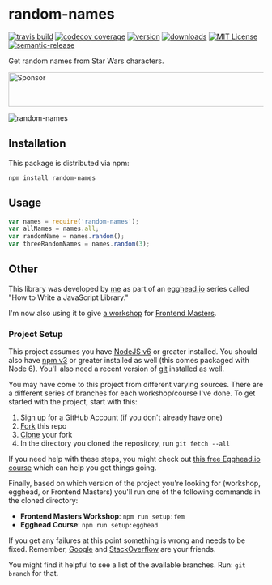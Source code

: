 # random-names

[![travis build](https://img.shields.io/travis/kentcdodds/random-names.svg?style=flat-square)](https://travis-ci.org/kentcdodds/random-names)
[![codecov coverage](https://img.shields.io/codecov/c/github/kentcdodds/random-names.svg?style=flat-square)](https://codecov.io/github/kentcdodds/random-names)
[![version](https://img.shields.io/npm/v/random-names.svg?style=flat-square)](http://npm.im/random-names)
[![downloads](https://img.shields.io/npm/dm/random-names.svg?style=flat-square)](http://npm-stat.com/charts.html?package=random-names&from=2015-08-01)
[![MIT License](https://img.shields.io/npm/l/random-names.svg?style=flat-square)](http://opensource.org/licenses/MIT)
[![semantic-release](https://img.shields.io/badge/%20%20%F0%9F%93%A6%F0%9F%9A%80-semantic--release-e10079.svg?style=flat-square)](https://github.com/semantic-release/semantic-release)

Get random names from Star Wars characters.

<a href="https://app.codesponsor.io/link/PKGFLnhDiFvsUA5P4kAXfiPs/kentcdodds/random-names" rel="nofollow"><img src="https://app.codesponsor.io/embed/PKGFLnhDiFvsUA5P4kAXfiPs/kentcdodds/random-names.svg" style="width: 888px; height: 68px;" alt="Sponsor" /></a>

![random-names](other/random-names.gif)

## Installation

This package is distributed via npm:

```
npm install random-names
```

## Usage

```javascript
var names = require('random-names');
var allNames = names.all;
var randomName = names.random();
var threeRandomNames = names.random(3);
```

## Other

This library was developed by [me](https://twitter.com/kentcdodds) as part of an
[egghead.io](http://egghead.io/) series called "How to Write a JavaScript Library."

I'm now also using it to give [a workshop](http://kcd.im/fem-oss) for
[Frontend Masters](https://frontendmasters.com).

### Project Setup

This project assumes you have [NodeJS v6](http://nodejs.org/) or greater installed. You should
also have [npm v3](https://www.npmjs.com/) or greater installed as well (this comes packaged
with Node 6). You'll also need a recent version of [git](https://git-scm.com/) installed
as well.

You may have come to this project from different varying sources. There are a
different series of branches for each workshop/course I've done. To get started with
the project, start with this:

1. [Sign up](https://github.com/join) for a GitHub Account (if you don't already have one)
2. [Fork](https://help.github.com/articles/fork-a-repo/) this repo
3. [Clone](https://help.github.com/articles/cloning-a-repository/) your fork
4. In the directory you cloned the repository, run `git fetch --all`

If you need help with these steps, you might check out
[this free Egghead.io course](http://kcd.im/pull-request) which can help you get things going.

Finally, based on which version of the project you're looking for (workshop, egghead, or
Frontend Masters) you'll run one of the following commands in the cloned directory:

- **Frontend Masters Workshop**: `npm run setup:fem`
- **Egghead Course**: `npm run setup:egghead`

If you get any failures at this point something is wrong and needs to be fixed. Remember,
[Google](https://google.com) and [StackOverflow](https://stackoverflow.com) are your friends.

You might find it helpful to see a list of the available branches. Run: `git branch` for that.
